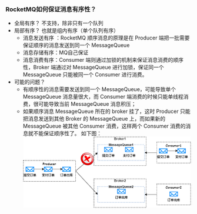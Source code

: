 
### RocketMQ如何保证消息有序性？
- 全局有序？ 不支持，除非只有一个队列
- 局部有序？ 也就是组内有序（单个队列有序）
  - 消息发送有序 ：RocketMQ 顺序消息的原理是在 Producer 端把一批需要保证顺序的消息发送到同一个 MessageQueue
  - 消息存储有序：MQ自己保证
  - 消息消费有序：Consumer 端则通过加锁的机制来保证消息消费的顺序性，Broker 端通过对 MessageQueue 进行加锁，保证同一个 MessageQueue 只能被同一个 Consumer 进行消费。
- 可能的问题？
  - 有顺序性的消息需要发送到同一个 MessageQueue，可能导致单个 MessageQueue 消息量很大，而 Consumer 端消费的时候只能单线程消费，很可能导致当前 MessageQueue 消息积压；
  - 如果顺序消息 MessageQueue 所在的 broker 挂了，这时 Producer 只能把消息发送到其他 Broker 的 MessageQueue 上，而如果新的 MessageQueue 被其他 Consumer 消费，这样两个 Consumer 消费的消息就不能保证顺序性了。
如下图：![img.png](img.png)

